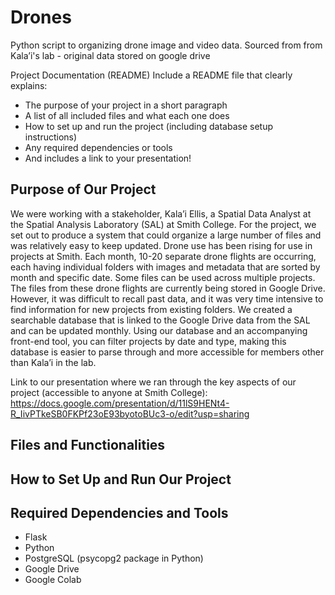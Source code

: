 # Drones
Python script to organizing drone image and video data. Sourced from from Kala’i's lab - original data stored on google drive

Project Documentation (README) 
Include a README file that clearly explains:
- The purpose of your project in a short paragraph
- A list of all included files and what each one does
- How to set up and run the project (including database setup instructions)
- Any required dependencies or tools
- And includes a link to your presentation!


## Purpose of Our Project

We were working with a stakeholder, Kala’i Ellis, a Spatial Data Analyst at the Spatial Analysis Laboratory (SAL) at Smith College. For the project, we set out to produce a system that could organize a large number of files and was relatively easy to keep updated. Drone use has been rising for use in projects at Smith. Each month, 10-20 separate drone flights are occurring, each having individual folders with images and metadata that are sorted by month and specific date. Some files can be used across multiple projects. The files from these drone flights are currently being stored in Google Drive. However, it was difficult to recall past data, and it was very time intensive to find information for new projects from existing folders. We created a searchable database that is linked to the Google Drive data from the SAL and can be updated monthly. Using our database and an accompanying front-end tool, you can filter projects by date and type, making this database is easier to parse through and more accessible for members other than Kala’i in the lab. 

Link to our presentation where we ran through the key aspects of our project (accessible to anyone at Smith College): https://docs.google.com/presentation/d/11lS9HENt4-R_IivPTkeSB0FKPf23oE93byotoBUc3-o/edit?usp=sharing 

## Files and Functionalities

## How to Set Up and Run Our Project

## Required Dependencies and Tools
- Flask
- Python
- PostgreSQL (psycopg2 package in Python)
- Google Drive
- Google Colab

